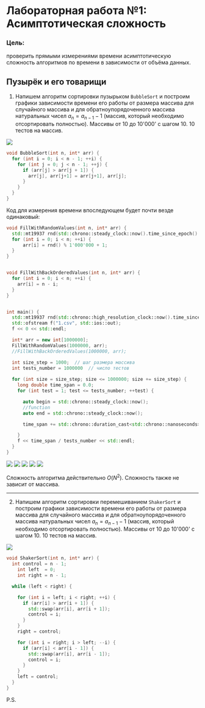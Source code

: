 # Лабораторная работа №1: Асимптотическая сложность
### Цель:
проверить прямыми измерениями времени асимптотическую сложность алгоритмов по времени в зависимости от объёма данных.

## Пузырёк и его товарищи

1. Напишем алгоритм сортировки пузырьком ```BubbleSort``` и построим графики зависимости времени его работы от размера массива для случайного массива и для обратноупорядоченного массива натуральных чисел $a_n = a_{n-1} - 1$ (массив, который необходимо отсортировать полностью). Массивы от 10 до 10'000' с шагом 10. 10 тестов на массив.

![](https://habrastorage.org/getpro/habr/post_images/187/5a3/929/1875a3929dd14c8ea5ff4ccc3d0db9bd.gif)

```C++
void BubbleSort(int n, int* arr) {
  for (int i = 0; i < n - 1; ++i) {
    for (int j = 0; j < n - 1; ++j) {
      if (arr[j] > arr[j + 1]) {
        arr[j], arr[j+1] = arr[j+1], arr[j];
      }
    }
  }
}
```

Код для измерения времени впоследующем будет почти везде одинаковый:

```C++
void FillWithRandomValues(int n, int* arr) {
  std::mt19937 rnd(std::chrono::steady_clock::now().time_since_epoch().count());
  for (int i = 0; i < n; ++i) {
      arr[i] = rnd() % 1'000'000 + 1;
  }
}


void FillWithBackOrderedValues(int n, int* arr) {
  for (int i = 0; i < n; ++i) {
    arr[i] = n - i;
  }
}


int main() {
  std::mt19937 rnd(std::chrono::high_resolution_clock::now().time_since_epoch().count());
  std::ofstream f("1.csv", std::ios::out);
  f << 0 << std::endl;

  int* arr = new int[1000000];
  FillWithRandomValues(1000000, arr);
  //FillWithBackOrderedValues(1000000, arr);

  int size_step = 1000;  // шаг размера массива
  int tests_number = 1000000  // число тестов
  
  for (int size = size_step; size <= 1000000; size += size_step) {
    long double time_span = 0.0;
    for (int test = 1; test <= tests_number; ++test) {

      auto begin = std::chrono::steady_clock::now();
      //function
      auto end = std::chrono::steady_clock::now();

      time_span += std::chrono::duration_cast<std::chrono::nanoseconds>(end - begin).count();

    }
    f << time_span / tests_number << std::endl;
  }
}
```

![](https://github.com/Erykalkin/MIPT_labs/blob/main/lab_2/image1.png)
![](https://github.com/Erykalkin/MIPT_labs/blob/main/lab_2/image2.png)
![](https://github.com/Erykalkin/MIPT_labs/blob/main/lab_2/image3.png)
![](https://github.com/Erykalkin/MIPT_labs/blob/main/lab_2/image4.png)
![](https://github.com/Erykalkin/MIPT_labs/blob/main/lab_2/image5.png)

Сложность алгоритма действительно $O(N^2)$. Сложность также не зависит от массива.

---
2. Напишем алгоритм сортировки перемешиванием ```ShakerSort``` и построим графики зависимости времени его работы от размера массива для случайного массива и для обратноупорядоченного массива натуральных чисел $a_n = a_{n-1} - 1$ (массив, который необходимо отсортировать полностью). Массивы от 10 до 10'000' с шагом 10. 10 тестов на массив.

![](https://habrastorage.org/getpro/habr/post_images/2a9/ad7/855/2a9ad78556f13396ebc68cb4ac21e91c.gif)

```C++
void ShakerSort(int n, int* arr) {
  int control = n - 1;
	int left  = 0;
	int right = n - 1;

  while (left < right) {

    for (int i = left; i < right; ++i) {
      if (arr[i] > arr[i + 1]) {
        std::swap(arr[i], arr[i + 1]);
        control = i;
      }
    }
    right = control;

    for (int i = right; i > left; --i) {
      if (arr[i] < arr[i - 1]) {
        std::swap(arr[i], arr[i - 1]);
        control = i;
      }
    }
    left = control;
  }
}
```



P.S.
